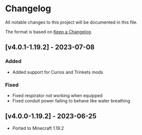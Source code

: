 # Changelog
All notable changes to this project will be documented in this file.

The format is based on [Keep a Changelog].

## [v4.0.1-1.19.2] - 2023-07-08
### Added
- Added support for Curios and Trinkets mods
### Fixed
- Fixed respirator not working when equipped
- Fixed conduit power failing to behave like water breathing

## [v4.0.0-1.19.2] - 2023-06-25
- Ported to Minecraft 1.19.2

[Keep a Changelog]: https://keepachangelog.com/en/1.0.0/
